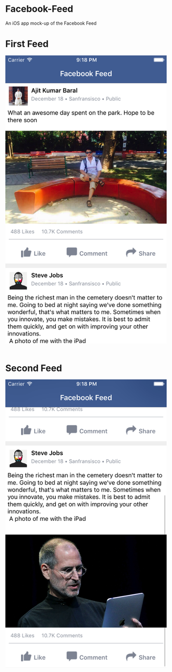 # Facebook-Feed
An iOS app mock-up of the Facebook Feed
# First Feed
![alt tag](https://github.com/ajitkbaral/Facebook-Feed/blob/master/FacebookFeed/Screenshot/1.png?raw=true)
<br><br>
# Second Feed 
![alt tag](https://github.com/ajitkbaral/Facebook-Feed/blob/master/FacebookFeed/Screenshot/2.png?raw=true)
